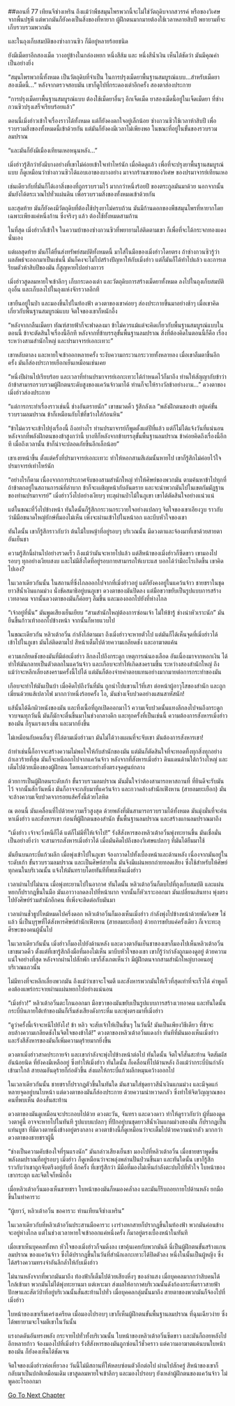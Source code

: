 ##ตอนที่ 77 เทียนจีซ่างเหริน
ถึงแม้ว่าพืชสมุนไพรพวกนี้จะไม่ใช่วัตถุดิบจากสวรรค์ หรือของวิเศษจากพื้นปฐพี แต่พวกมันก็ยังคงเป็นสิ่งของที่หายาก ผู้ฝึกตนมากมายต้องใช้เวลาหลายสิบปี พยายามที่จะเก็บรวบรวมพวกมัน

และในถุงเก็บสมบัติของซ่างกวนซิว ก็มีอยู๋หลายร้อยชนิด

ยังมีเม็ดยาอีกสองเม็ด วางอยู่ข้างในกล่องหยก หนึ่งสีส้ม และ หนึ่งสีน้ำเงิน เห็นได้ชัดว่า มันมีคุณค่าเป็นอย่างยิ่ง

“สมุนไพรพวกนี้ทั้งหมด เป็นวัตถุดิบที่จำเป็น ในการปรุงเม็ดยาพื้นฐานสมบูรณ์แบบ…สำหรับเม็ดยาสองเม็ดนี้…” หลังจากตรวจสอบมัน เขาก็ดูไปที่กระดองเต่าอีกครั้ง สองตาส่องประกาย

“การปรุงเม็ดยาพื้นฐานสมบูรณ์แบบ ต้องใช้เม็ดยาอื่นๆ อีกเจ็ดเม็ด ยาสองเม็ดนี้อยู่ในเจ็ดเม็ดยา ที่ซ่างกวนซิวปรุงเสร็จเรียบร้อยแล้ว” 

ตอนนี้เมิ่งฮ่าวเข้าใจเรื่องราวได้ทั้งหมด แต่ก็ยังคงตกใจอยู่เล็กน้อย ซ่างกวนซิวใช้เวลาห้าสิบปี เพื่อรวบรวมสิ่งของทั้งหมดนี้เข้าด้วยกัน แต่มันก็ยังคงมีเวลาไม่เพียงพอ ในขณะที่อยู่ในขั้นของรวบรวมลมปราณ

“และมันก็ยังมีเมืองเทียนเหอหนุนหลัง…”

เมิ่งฮ่าวรู้สึกว่ายังมีบางอย่างที่เขาไม่ค่อยเข้าใจเท่าไหร่นัก เมื่อคิดดูแล้ว เพื่อที่จะปรุงยาพื้นฐานสมบูรณ์แบบ ก็ดูเหมือนว่าซ่างกวนซิวได้แอบเอาของบางอย่าง มาจากร้านขายของวิเศษ ของปรมาจารย์เทียนเหอ 

เช่นเดียวกับที่มันก็ได้เอาสิ่งของที่ถูกรวบรวมไว้ มากกว่าหนึ่งร้อยปี ของตระกูลมันมาด้วย นอกจากนั้น มันยังได้ตระเวณไปทั่วแผ่นดิน เพื่อรวบรวมสิ่งของทั้งหมดเข้าด้วยกัน

และสุดท้าย มันก็ยังคงมีวัตถุดิบที่ต้องใช้ปรุงยาไม่ครบถ้วน มันมีก้านดอกของพืชสมุนไพรที่หายากโดยเฉพาะเพียงแค่หนึ่งก้าน ซึ่งจริงๆ แล้ว ต้องใช้ทั้งหมดสามก้าน 

ในที่สุด เมิ่งฮ่าวก็เข้าใจ ในความบ้าของซ่างกวนซิวที่พยายามไล่ติดตามเขา ก็เพื่อที่จะได้กระจกทองแดงนั่นเอง

แต่ผลสุดท้าย มันก็ได้ยื่นส่งทรัพย์สมบัติทั้งหมดนี้ มาใส่ในมือของเมิ่งฮ่าวโดยตรง ถ้าซ่างกวนซิวรู้ว่าผลลัพธ์จะออกมาเป็นเช่นนี้ มันก็คงจะไม่ไปสร้างปัญหาให้กับเมิ่งฮ่าว แต่ก็มันก็ได้ทำไปแล้ว และการเตรียมตัวห้าสิบปีของมัน ก็สูญหายไปอย่างถาวร

เมิ่งฮ่าวสูดลมหายใจเข้าลึกๆ เก็บกระดองเต่า และวัตถุดิบการสร้างเม็ดยาทั้งหมด ลงไปในถุงเก็บสมบัติถุงอื่น และเก็บลงไปในถุงแห่งจักรวาลอีกที

เขายืนอยู่ในป่า และมองขึ้นไปในท้องฟ้า ดวงตาของเขาค่อยๆ ส่องประกายขึ้นมาอย่างช้าๆ เมื่อเขาคิดเกี่ยวกับพื้นฐานสมบูรณ์แบบ จิตใจของเขาก็หนักอึ้ง

“หลังจากกลืนเม็ดยา ทัณฑ์สายฟ้าก็จะฟาดลงมา ข้าไม่ควรแม้แต่จะคิดเกี่ยวกับพื้นฐานสมบูรณ์แบบในตอนนี้ ข้าจะตัดสินใจเรื่องนี้อีกที หลังจากที่ข้าบรรลุขั้นพื้นฐานลมปราณ สิ่งที่ต้องคิดในตอนนี้ก็คือ เรื่องระหว่างสามสำนักใหญ่ และปรมาจารย์เอกะเทวะ”

เขาหลับตาลง และหายใจเข้าออกหลายครั้ง ระงับความกระวนกระวายทั้งหลายลง เมื่อเขาลืมตาขึ้นอีกครั้ง มันก็ส่องประกายเยือกเย็นเหมือนเช่นเคย

“หนึ่งปีผ่านไปเรียบร้อย และเวลาที่ท่านปรมาจารย์เอกะเทวะได้กำหนดไว้ก็มาถึง ท่านให้สัญญากับข้าว่า ถ้าข้าสามารถรวบรวมผู้ฝึกตนระดับสูงของแคว้นจ้าวมาได้ ท่านก็จะให้รางวัลข้าอย่างงาม…” ดวงตาของเมิ่งฮ่าวส่องประกาย

“แต่การกระทำเรื่องราวเช่นนี้ ช่างอันตรายนัก” เขาขมวดคิ้ว รู้สึกลังเล “พลังฝึกตนของข้า อยู่แค่ขั้นรวบรวมลมปราณ ข้าก็เหมือนกับไข่ที่ขว้างใส่ก้อนหิน”

“ข้าไม่ควรจะเข้าไปยุ่งเรื่องนี้ ถึงอย่างไร ท่านปรมาจารย์ก็พูดตั้งแต่ปีที่แล้ว แต่ก็ไม่ได้แจ้งวันที่แน่นอน หลังจากที่พลังฝึกตนของข้าสูงกว่านี้ บางทีก็หลังจากข้าบรรลุขั้นพื้นฐานลมปราณ ข้าค่อยคิดถึงเรื่องนี้อีกที เมื่อถึงเวลานั้น ข้าก็น่าจะปลอดภัยขึ้นอีกเล็กน้อย”

เขาเงยหน้าขึ้น ตั้งแต่ครั้งที่ปรมาจารย์เอกะเทวะ ทำให้หอกสามสีเล่มนั้นหายไป เขาก็รู้สึกไม่ค่อยไว้ใจปรมาจารย์เท่าไหร่นัก

“อย่างไรก็ตาม เนื่องจากการประกาศจับของสามสำนักใหญ่ ทำให้ศิษย์ของพวกมัน ตามค้นหาข้าไปทุกที่ ถ้าข้าตกอยู่ในสถานการณ์ที่ลำบาก ข้าก็จะเผชิญหน้ากับอันตราย และจะนำพวกมันไปในเขตกัมมัฏฐานของท่านปรมาจารย์” เมิ่งฮ่าววิ่งไปอย่างเงียบๆ ทะลุผ่านป่าไม้ในภูเขา เขาได้ตัดสินใจอย่างแน่วแน่

แต่ในขณะที่วิ่งไปข้างหน้า ทันใดนั้นก็รู้สึกกระวนกระวายใจอย่างแปลกๆ จิตใจของเขาเอียงวูบ ราวกับว่ามีมือขนาดใหญ่ยักษ์ที่มองไม่เห็น เพิ่งจะผ่านเข้าไปในหน้าอก และบีบหัวใจของเขา

ทันใดนั้น เขาก็รู้สึกราวกับว่า ต้นไม้ใบหญ้าที่อยู่รอบๆ บริเวณนั้น มีดวงตาและจ้องมาที่เขาด้วยสายตาอันเย็นชา

ความรู้สึกนี้ผ่านไปอย่างรวดเร็ว ถึงแม้ว่ามันจะหายไปแล้ว แต่สีหน้าของเมิ่งฮ่าวก็ซีดขาว เขามองไปรอบๆ ทุกอย่างเงียบสงบ และไม่มีสิ่งใดที่อยู่รอบกายสามารถให้เบาะแส บอกได้ว่ามีอะไรเกิดขึ้น เขาคิดไปเอง?

ในเวลาเดียวกันนั้น ในสถานที่ซึ่งไกลออกไปจากที่เมิ่งฮ่าวอยู่ แต่ก็ยังคงอยู่ในแคว้นจ้าว ชายชราในชุดยาวสีน้ำเงินแกมม่วง นั่งขัดสมาธิอยู่บนภูเขา ดวงตาของมันปิดลง แต่มือขวาขยับเป็นรูปแบบการสร้างเวทอาคม จากนั้นดวงตาของมันก็ค่อยๆ ลืมขึ้น และมองออกไปยังที่ห่างไกล

“เจ้าอยู่ที่นั่น” มันพูดเสียงเย็นเยียบ “สามสำนักใหญ่ต้องการซ่อนเจ้า ไม่ให้ข้ารู้ ช่างน่าหัวเราะนัก” มันยืนขึ้นก้าวเท้าออกไปข้างหน้า จากนั้นก็หายแวบไป

ในขณะเดียวกัน หลิวเต้าอวิ๋น กำลังไล่ตามมา ถึงเมิ่งฮ่าวจะหายตัวไป แต่มันก็ได้เห็นจุดที่เมิ่งฮ่าวได้เข้าไปในภูเขา มันไล่ติดตามไป สีหน้าเต็มไปด้วยความเกลียดชัง และอาฆาตแค้น

ความเกลียดชังของมันที่มีต่อเมิ่งฮ่าว ลึกลงไปถึงกระดูก เหตุการณ์นองเลือด อันเนื่องมาจากหอกเงิน ได้ทำให้มันกลายเป็นตัวตลกในแคว้นจ้าว และเกือบจะทำให้เกิดสงครามขึ้น ระหว่างสองสำนักใหญ่ ถึงแม้ว่าจะหลีกเลี่ยงสงครามครั้งนี้ไปได้ แต่มันก็ต้องจ่ายค่าตอบแทนอย่างมากมายต่อการกระทำของมัน

เกือบจะทำให้มันเป็นบ้า เมื่อคิดไปถึงวันที่มัน ถูกนำไปแขวนไว้ที่เสา ต่อหน้าผู้อาวุโสของสำนัก และถูกเฆี่ยนด้วยแส้เปลวไฟ มากกว่าหนึ่งร้อยครั้ง โอ, มันช่างเจ็บปวดอย่างแสนสาหัสนัก!

แส้นั้นได้ฉีกผิวหนังของมัน และทิ้งเนื้อที่ถูกเปิดออกมาไว้ ความเจ็บปวดนั้นแทงลึกลงไปจนถึงกระดูก จวบจนทุกวันนี้ มันก็มักจะตื่นขึ้นมาในช่วงกลางดึก และทุกครั้งที่เป็นเช่นนี้ ความต้องการสังหารเมิ่งฮ่าวของมัน ก็รุนแรงแรงขึ้น และมากยิ่งขึ้น

ไม่เหมือนกับคนอื่นๆ ที่ไล่ตามเมิ่งฮ่าวมา มันไม่ได้วางแผนที่จะจับเขา มันต้องการสังหารเขา!

ถ้าทำเช่นนี้ก็อาจจะสร้างความไม่พอใจให้กับสำนักของมัน แต่มันก็ตัดสินใจที่จะทอดทิ้งทุกสิ่งทุกอย่าง ถ้าเลวร้ายที่สุด มันก็จะหนีออกไปจากแคว้นจ้าว หลังจากที่สังหารเมิ่งฮ่าว ดินแดนด้านใต้กว้างใหญ่ และเต็มไปด้วยเมืองของผู้ฝึกตน โดยเฉพาะอย่างยิ่งตรงจุดศูนย์กลาง

ด้วยการเป็นผู้ฝึกตนระดับเก้า ขั้นรวบรวมลมปราณ มันมั่นใจว่าต้องสามารถหาสถานที่ ที่ยินดีจะรับมันไว้ จากนั้นสักวันหนึ่ง มันก็อาจจะกลับมาที่แคว้นจ้าว และกวาดล้างสำนักเฟิงหาน (สายลมยะเยือก) มันจะล้างความเจ็บปวดจากรอยแส้ครั้งนี้ด้วยโลหิต

ณ ตอนนี้ มันเคลื่อนที่ไปด้วยความเร็วสูงสุด ด้วยพลังที่มันสามารถรวบรวมได้ทั้งหมด มันมุ่งมั่นที่จะค้นหาเมิ่งฮ่าว และสังหารเขา ก่อนที่ผู้ฝึกตนของสำนัก ขั้นพื้นฐานลมปราณ และสร้างแกนลมปราณมาถึง

“เมิ่งฮ่าว เจ้าจะวิ่งหนีก็ได้ แต่ก็ไม่มีที่ให้เจ้าไป!” รังสีสังหารของหลิวเต้าอวิ๋นพุ่งทะยานขึ้น มันเชื่อมั่นเป็นอย่างยิ่งว่า จะสามารถสังหารเมิ่งฮ่าวได้ เมื่อมันคิดไปถึงของวิเศษแปลกๆ ที่มันได้ยืมมาใช้

มันยืนบนกระบี่แก้วผลึก เมื่อพุ่งเข้าไปในภูเขา จ้องกวาดไปทั้งเบื้องหน้าและด้านหลัง เนื่องจากมันอยู่ในระดับเก้า ขั้นรวบรวมลมปราณ และเป็นศิษย์สายใน มันจึงมีแผ่นหยกถ่ายทอดเสียง ซึ่งใช้สำหรับให้ศิษย์ทุกคนในบริเวณนั้น แจ้งให้มันทราบโดยทันทีที่พบเห็นเมิ่งฮ่าว

เวลาผ่านไปไม่นาน เมื่อพุ่งทะยานไปในอากาศ ทันใดนั้น หลิวเต้าอวิ๋นก็ตบไปที่ถุงเก็บสมบัติ และแผ่นหยกก็ปรากฎขึ้นในมือ มันเอาวางกดลงไปที่หน้าผาก จากนั้นก็หัวเราะออกมา มันเปลี่ยนเส้นทาง พุ่งตรงไปยังศิษย์ร่วมสำนักอีกคน ที่เพิ่งจะติดต่อกับมันมา

เวลาผ่านชั่วธูปไหม้หมดไปครึ่งดอก หลิวเต้าอวิ๋นก็มองเห็นเมิ่งฮ่าว กำลังพุ่งไปข้างหน้าด้วยพัดวิเศษ ใช่แล้ว นี่เป็นบุรุษที่ได้สังหารศิษย์สำนักเฟิงหาน (สายลมยะเยือก) ด้วยการขยับแค่ครั้งเดียว ก็เจาะทะลุศีรษะของคนผู้นั้นไป

ในเวลาเดียวกันนั้น เมิ่งฮ่าวก็มองไปยังด้านหลัง และดวงตาอันเย็นชาของเขาก็มองไปเห็นหลิวเต้าอวิ๋น เขาขมวดคิ้ว ตั้งแต่ที่เขารู้สึกถึงมือที่มองไม่เห็น มาบีบหัวใจของเขา เขาก็รู้ว่ากำลังถูกมองดูอยู่ ด้วยความแน่ใจอย่างที่สุด หลังจากผ่านไปสักพัก เขาก็สังเกตเห็นว่า มีผู้ฝึกตนจากสามสำนักใหญ่บางคนอยู่บริเวณแถวนั้น

ไม่มีทางที่จะหลีกเลี่ยงพวกมัน ถึงแม้ว่าเขาจะโจมตี และสังหารพวกมันให้เร็วที่สุดเท่าที่จะเร็วได้ คำพูดก็คงต้องแพร่กระจายผ่านแผ่นหยกไปอย่างแน่นอน

“เมิ่งฮ่าว!” หลิวเต้าอวิ๋นตะโกนออกมา มือขวาของมันขยับเป็นรูปแบบการสร้างเวทอาคม และทันใดนั้น กระบี่บินภายใต้เท้าของมันก็เริ่มส่งเสียงดังกระหึ่ม และพุ่งตรงมาที่เมิ่งฮ่าว

“ดูว่าครั้งนี้เจ้าจะหนีไปยังไง! ข้า หลิว จะสับเจ้าให้เป็นชิ้นๆ ในวันนี้! มันเป็นเพียงวิธีเดียว ที่ข้าจะลบล้างความเกลียดชังในจิตใจของข้าได้!” ดวงตาของหลิวเต้าอวิ๋นแดงก่ำ ทันทีที่มันมองเห็นเมิ่งฮ่าว และรังสีสังหารของมันก็เพิ่มความดุร้ายมากยิ่งขึ้น

ดวงตาเมิ่งฮ่าวสาดประกายจ้า และเขากำลังจะพุ่งไปข้างหน้าต่อไป ทันใดนั้น จิตใจก็สั่นสะท้าน จิตสัมผัสอันน้อยนิด ที่ยังคงมีเหลืออยู่ ซึ่งทำให้เมิ่งฮ่าว ทันใดนั้น ก็เคลื่อนที่ไปด้านหลัง ถึงแม้ว่ากระบี่บินกำลังเข้ามาใกล้ สายลมอันดุร้ายก็ก่อตัวขึ้น ส่งผลให้กระบี่แก้วผลึกหมุนคว้างออกไป

ในเวลาเดียวกันนั้น ชายชราก็ปรากฎตัวขึ้นในทันใด มันสวมใส่ชุดยาวสีน้ำเงินแกมม่วง และมีจุดแก่หลายจุดอยู่บนใบหน้า แต่ดวงตาของมันก็ส่องประกาย ด้วยความน่าหวาดกลัว ซึ่งทำให้จิตวิญญาณของคนที่พบเห็น ต้องสั่นสะท้าน

ดวงตาของมันดูเหมือนจะประกอบไปด้วย ดวงตะวัน, จันทรา และดวงดาว ทำให้ดูราวกับว่า ผู้ที่มองดูดวงตาคู่นี้ อาจจะหายไปในทันที รูปแบบแปลกๆ ที่ปักอยู่บนชุดยาวสีน้ำเงินแกมม่วงของมัน ก็ปรากฎเป็นแท่นบูชา ที่มีดวงตาหนึ่งข้างอยู่ตรงกลาง ดวงตาข้างนี้ก็ดูเหมือนว่าจะเต็มไปด้วยความน่ากลัว มากกว่าดวงตาของชายชราผู้นี้

“ช่างเป็นความคับข้องใจที่รุนแรงนัก” มันกล่าวเสียงเย็นชา มองไปที่หลิวเต้าอวิ๋น เมื่อชายชราพูดขึ้น พลังลมปราณที่อยู่รอบๆ เมิ่งฮ่าว ก็ดูเหมือนว่าจะพลุ่งพล่านปั่นป่วนขึ้นมา และทันใดนั้น เขาก็รู้สึกราวกับว่าเขาถูกจับตรึงอยู่กับที่ อีกครั้ง ที่เขารู้สึกว่า มีมือที่มองไม่เห็นกำลังตะปบไปที่หัวใจ ใบหน้าของเขากระตุก และจิตใจก็หนักอึ้ง

เมื่อหลิวเต้าอวิ๋นมองเห็นชายชรา ใบหน้าของมันก็หมองคล้ำลง และมันก็รีบถอยกายไปด้านหลัง ยกมือขึ้นในท่าคารวะ

“ผู้เยาว์, หลิวเต้าอวิ๋น ขอคารวะ ท่านเทียนจีซ่างเหริน”

ในเวลาเดียวกับที่หลิวเต้าอวิ๋นประสานมือคารวะ เงาร่างหกสายก็ปรากฎขึ้นในท้องฟ้า พวกมันค่อนข้างจะอยู่ห่างไกล แต่ในช่วงเวลาหายใจเข้าออกแค่หนึ่งครั้ง ก็มาอยู่ตรงเบื้องหน้าในทันที

เมื่อเขาเห็นบุคคลทั้งหก หัวใจของเมิ่งฮ่าวก็จมดิ่งลง เขาคุ้นเคยกับพวกมันดี นี่เป็นผู้ฝึกตนขั้นสร้างแกนลมปราณ ของแคว้นจ้าว ซึ่งได้ปรากฎขึ้นในวันที่สำนักเอกะเทวะได้ปิดตัวลง หนึ่งในนั้นเป็นผู้หญิง ซึ่งได้สร้างความทรงจำอันลึกล้ำให้กับเมิ่งฮ่าว

ไม่นานหลังจากที่พวกมันมาถึง ท้องฟ้าก็เต็มไปด้วยเสียงหึ่งๆ ของลำแสง เมื่อบุคคลมากกว่าสิบคนได้ใกล้เข้ามา พวกมันไม่ได้พุ่งทะยานมา แต่เหาะมา ส่งผลให้อากาศบริเวณนั้นดังก้องกระหึ่มราวสายฟ้า ปักษาและสัตว์ป่าที่อยู่บริเวณนั้นสั่นสะท้านไปทั่ว เมื่อบุคคลกลุ่มนั้นมาถึง สายตาของพวกมันก็จ้องไปที่เมิ่งฮ่าว

ใบหน้าของเขาเริ่มเคร่งเครียด เมื่อมองไปรอบๆ เขาก็เห็นผู้ฝึกตนขั้นพื้นฐานลมปราณ ที่ฉุนเฉียวง่าย ซึ่งได้พยายามจะโจมตีเขาในวันนั้น

แรงกดดันอันทรงพลัง กระจายไปทั่วทั้งบริเวณนั้น ใบหน้าของหลิวเต้าอวิ๋นซีดขาว และมันก็ถอยหลังไปอีกหลายก้าว จ้องมองไปที่เมิ่งฮ่าว รังสีสังหารของมันถูกซ่อนไว้ชั่วคราว แต่ความอาฆาตแค้นบนใบหน้าของมัน ก็ยังคงเห็นได้ชัดเจน

จิตใจของเมิ่งฮ่าวห่อเหี่ยวลง วันนี้ไม่มีสถานที่ให้หลบซ่อนตัวอีกต่อไป ผ่านไปสักครู่ สีหน้าของเขาก็กลับมาเป็นปกติเหมือนเดิม เขาสูดลมหายใจเข้าลึกๆ และมองไปรอบๆ ยังเหล่าผู้ฝึกตนของแคว้นจ้าว ไม่พูดอะไรออกมา


[Go To Next Chapter]( ./78.md)